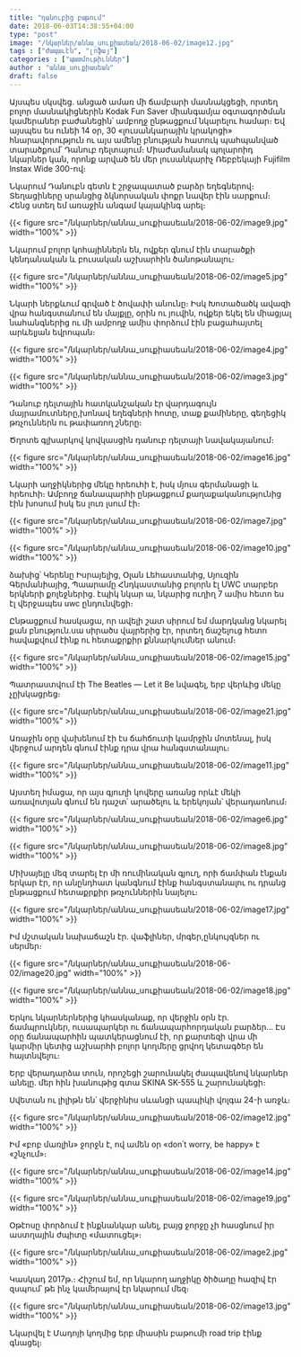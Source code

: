 ```yaml
---
title: "դանուբից բաթում"
date: 2018-06-03T14:38:55+04:00
type: "post"
image: "/նկարներ/աննա_սուքիասեան/2018-06-02/image12.jpg"
tags : ["ժապաւէն", "լոֆայ"]
categories : ["պատմութիւններ"]
author : "աննա_սուքիասեան"
draft: false
---
```


Այսպես սկսվեց․ անցած ամառ  մի ճամբարի մասնակցեցի, որտեղ բոլոր մասնակիցներին  Kodak Fun Saver միանգամյա օգտագործման կամերաներ բաժանեցին՝ ամբողջ ընթացքում նկարելու համար։ Եվ այսպես ես ունեի 14 օր, 30  «լուսանկարային կրակոցի» հնարավորություն ու այս ամենը բնության հատուկ պահպանված տարածքում՝ Դանուբ դելտայում։ Միաժամանակ պոլարոիդ նկարներ կան, որոնք արված են մեր լուսանկարիչ Ռեբբեկայի Fujifilm Instax Wide 300-ով։
<!--more-->
Նկարում Դանուբն գետն է շրջապատած բարձր եղեգներով։ Տեղացիները սրանցից ձկնորսական փոքր նավեր էին սարքում։ Հենց ստեղ եմ առաջին անգամ կայակինգ արել։

{{< figure src="/նկարներ/աննա_սուքիասեան/2018-06-02/image9.jpg" width="100%" >}}

Նկարում բոլոր կոհայիններն են, ովքեր գնում էին տարածքի կենդանական և բուսական աշխարհին ծանոթանալու։

{{< figure src="/նկարներ/աննա_սուքիասեան/2018-06-02/image5.jpg" width="100%" >}}

Նկարի ներքևում գրված է ծովափի անունը։ Իսկ Խոտածածկ ավազի վրա հանգստանում են մայքլը, օրին ու յուվին, ովքեր եկել են միացյալ նահանգներից ու մի ամբողջ ամիս փորձում էին բացահայտել արևելյան եվրոպան։

{{< figure src="/նկարներ/աննա_սուքիասեան/2018-06-02/image4.jpg" width="100%" >}}

{{< figure src="/նկարներ/աննա_սուքիասեան/2018-06-02/image3.jpg" width="100%" >}}

Դանուբ դելտային հատկանշական էր վարդագույն մայրամուտները,խոնավ եղեգների հոտը, տաք քամիները, գեղեցիկ թռչուններն ու թափառող շները։

Ծղոտե գլխարկով կովկասցին դանուբ դելտայի նավակայանում։

{{< figure src="/նկարներ/աննա_սուքիասեան/2018-06-02/image16.jpg" width="100%" >}}

Նկարի աղջիկներից մեկը հրեուհի է, իսկ մյուս գերմանացի և հրեուհի։ Ամբողջ ճանապարհի ընթացքում քաղաքականությունից էին խոսում իսկ ես լուռ լսում էի։

{{< figure src="/նկարներ/աննա_սուքիասեան/2018-06-02/image7.jpg" width="100%" >}}

{{< figure src="/նկարներ/աննա_սուքիասեան/2018-06-02/image10.jpg" width="100%" >}}

ձախից՝ Կերենը Իսրայելից, Օլան Լեհաստանից, Սյուզին Գերմանիայից, Պաարամը Հնդկաստանից բոլորն էլ UWC տարբեր երկների քոլեջներից․ էպիկ նկար ա, նկարից ուղիղ 7 ամիս հետո ես էլ վերջապես uwc ընդունվեցի։

Ընթացքում հասկացա, որ ավելի շատ սիրում եմ մարդկանց նկարել քան բնություն․սա սիրածս վայրերից էր, որտեղ ճաշելուց հետո հավաքվում էինք ու հետաքրքիր քննարկումներ անում։

{{< figure src="/նկարներ/աննա_սուքիասեան/2018-06-02/image15.jpg" width="100%" >}}

Պատրաստվում էի The Beatles — Let it Be նվագել, երբ վերևից մեկը չըխկացրեց։

{{< figure src="/նկարներ/աննա_սուքիասեան/2018-06-02/image21.jpg" width="100%" >}}

Առաջին օրը վախենում էի էս ճահճուտի կամրջին մոտենալ, իսկ վերջում արդեն գնում էինք դրա վրա հանգստանալու։

{{< figure src="/նկարներ/աննա_սուքիասեան/2018-06-02/image11.jpg" width="100%" >}}

Այստեղ իմացա, որ այս գյուղի կովերը առանց որևէ մեկի առավոտյան գնում են դաշտ՝ արածելու և երեկոյան՝ վերադառնում։

{{< figure src="/նկարներ/աննա_սուքիասեան/2018-06-02/image6.jpg" width="100%" >}}

{{< figure src="/նկարներ/աննա_սուքիասեան/2018-06-02/image8.jpg" width="100%" >}}

Միխայելը մեզ տարել էր մի ռումինական գյուղ, որի ճամփան էնքան երկար էր, որ անընդհատ կանգնում էինք հանգստանալու ու դրանց ընթացքում հետաքրքիր թռչուններին նայելու։

{{< figure src="/նկարներ/աննա_սուքիասեան/2018-06-02/image17.jpg" width="100%" >}}

Իմ մշտական նախաճաշն էր․ վաֆլիներ, մրգեր,ընկույզներ  ու սերմեր։

{{< figure src="/նկարներ/աննա_սուքիասեան/2018-06-02/image20.jpg" width="100%" >}}

{{< figure src="/նկարներ/աննա_սուքիասեան/2018-06-02/image18.jpg" width="100%" >}}

Երկու նկարներներից կհասկանաք, որ վերջին օրն էր․ ճամպրուկներ, ուսապարկեր ու ճանապարհորդական բարձեր… Էս օրը ճանապարհին պատկերացնում էի, որ քարտեզի վրա մի կարմիր կետից աշխարհի բոլոր կողմերը ցրվող կետագծեր են հայտնվելու։


Երբ վերադարձա տուն, որոշեցի շարունակել ժապավենով  նկարներ անելը․ մեր հին խանութից գտա SKINA SK-555 և  շարունակեցի։

Սվետան ու լիլիթն են՝ վերջինիս սևանցի պապիկի վոլգա 24-ի առջև։

{{< figure src="/նկարներ/աննա_սուքիասեան/2018-06-02/image12.jpg" width="100%" >}}

Իմ «բոբ մառլին» ջորջն է, ով ամեն օր «don՛t worry, be happy» է «շնչում»։

{{< figure src="/նկարներ/աննա_սուքիասեան/2018-06-02/image14.jpg" width="100%" >}}

{{< figure src="/նկարներ/աննա_սուքիասեան/2018-06-02/image19.jpg" width="100%" >}}

Օթէոսը փորձում է ինքնանկար անել, բայց ջորջը չի հասցնում իր աստղային ժպիտը «մատուցել»։

{{< figure src="/նկարներ/աննա_սուքիասեան/2018-06-02/image2.jpg" width="100%" >}}

Կասկադ 2017թ․։ Հիշում եմ, որ նկարող աղջիկը ծիծաղը հազիվ էր զսպում՝ թե ինչ կամերայով էր նկարում մեզ։

{{< figure src="/նկարներ/աննա_սուքիասեան/2018-06-02/image13.jpg" width="100%" >}}

Նկարվել է Մադոյի կողմից երբ միասին բաթումի road trip էինք գնացել։
